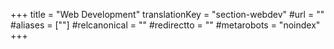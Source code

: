 +++
title = "Web Development"
translationKey = "section-webdev"
#url = ""
#aliases = [""]
#relcanonical = ""
#redirectto = ""
#metarobots = "noindex"
+++
